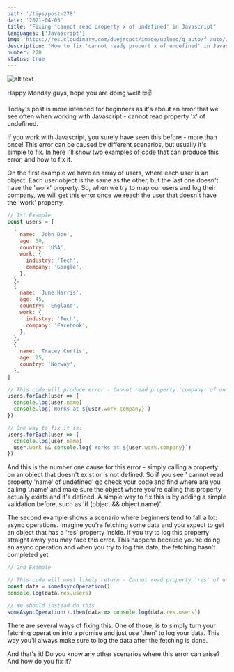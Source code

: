 ```yaml
---
path: '/tips/post-278'
date: '2021-04-05'
title: "Fixing 'cannot read property x of undefined' in Javascript"
languages: ['Javascript']
img: 'https://res.cloudinary.com/duejrcpct/image/upload/q_auto/f_auto/w_1000/v1617637412/tips/278-1_adfg9i.png'
description: "How to fix 'cannot ready propert x of undefined' in Javascript"
number: 278
status: true
---
```


![alt text](https://res.cloudinary.com/duejrcpct/image/upload/v1617637412/tips/278-2_eqzsys.png 'Javascript')

Happy Monday guys, hope you are doing well! 🤓✌️

Today's post is more intended for beginners as it's about an error that we see often when working with Javascript - cannot read property 'x' of undefined.

If you work with Javascript, you surely have seen this before - more than once! This error can be caused by different scenarios, but usually it's simple to fix. In here I'll show two examples of code that can produce this error, and how to fix it.

On the first example we have an array of users, where each user is an object. Each user object is the same as the other, but the last one doesn't have the 'work' property. So, when we try to map our users and log their company, we will get this error once we reach the user that doesn't have the 'work' property.

```javascript
// 1st Example
const users = [
  {
    name: 'John Doe',
    age: 30,
    country: 'USA',
    work: {
      industry: 'Tech',
      company: 'Google',
    },
  },
  {
    name: 'June Harris',
    age: 45,
    country: 'England',
    work: {
      industry: 'Tech',
      company: 'Facebook',
    },
  },
  {
    name: 'Tracey Curtis',
    age: 25,
    country: 'Norway',
  },
]

// This code will produce error - Cannot read property 'company' of undefined
users.forEach(user => {
  console.log(user.name)
  console.log(`Works at ${user.work.company}`)
})

// One way to fix it is:
users.forEach(user => {
  console.log(user.name)
  user.work && console.log(`Works at ${user.work.company}`)
})
```

And this is the number one cause for this error - simply calling a property on an object that doesn't exist or is not defined. So if you see ' cannot read property 'name' of undefined' go check your code and find where are you calling '.name' and make sure the object where you're calling this property actually exists and it's defined. A simple way to fix this is by adding a simple validation before, such as 'if (object && object.name)'.

The second example shows a scenario where beginners tend to fall a lot: async operations. Imagine you're fetching some data and you expect to get an object that has a 'res' property inside. If you try to log this property straight away you may face this error. This happens because you're doing an async operation and when you try to log this data, the fetching hasn't completed yet.

```javascript
// 2nd Example

// This code will most likely return - Cannot read property 'res' of undefined
const data = someAsyncOperation()
console.log(data.res.users)

// We should instead do this
someAsyncOperation().then(data => console.log(data.res.users))
```

There are several ways of fixing this. One of those, is to simply turn your fetching operation into a promise and just use 'then' to log your data. This way you'll always make sure to log the data after the fetching is done.

And that's it! Do you know any other scenarios where this error can arise? And how do you fix it?
